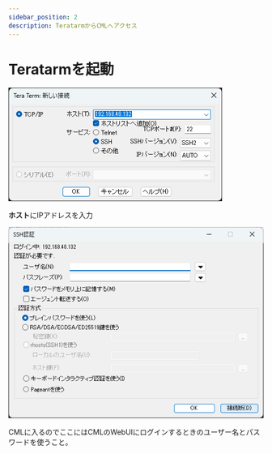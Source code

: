 ```yaml
---
sidebar_position: 2
description: TeratarmからCMLへアクセス
---
```


# Teratarmを起動
![Teratarmの起動](./img/1-1.png)

**ホスト**にIPアドレスを入力

![ログイン](./img/1-2.png)

CMLに入るのでここにはCMLのWebUIにログインするときのユーザー名とパスワードを使うこと。